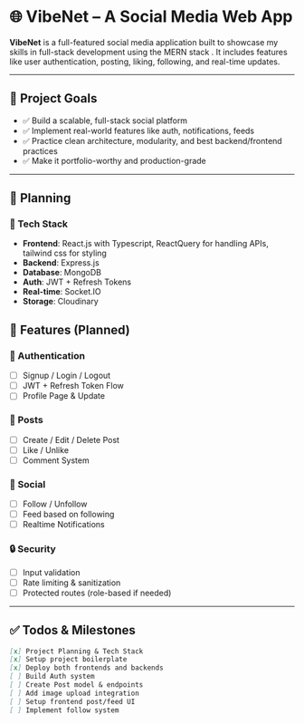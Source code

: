 # 🌐 VibeNet – A Social Media Web App

**VibeNet** is a full-featured social media application built to showcase my skills in full-stack development using the MERN stack . It includes features like user authentication, posting, liking, following, and real-time updates.

---

## 📌 Project Goals

- ✅ Build a scalable, full-stack social platform
- ✅ Implement real-world features like auth, notifications, feeds
- ✅ Practice clean architecture, modularity, and best backend/frontend practices
- ✅ Make it portfolio-worthy and production-grade

---

## 🧠 Planning

### 🔧 Tech Stack

- **Frontend**: React.js with Typescript, ReactQuery for handling APIs, tailwind css for styling
- **Backend**: Express.js
- **Database**: MongoDB
- **Auth**: JWT + Refresh Tokens
- **Real-time**: Socket.IO
- **Storage**: Cloudinary

## 🚀 Features (Planned)

### 👤 Authentication

- [ ] Signup / Login / Logout
- [ ] JWT + Refresh Token Flow
- [ ] Profile Page & Update

### 📝 Posts

- [ ] Create / Edit / Delete Post
- [ ] Like / Unlike
- [ ] Comment System

### 📣 Social

- [ ] Follow / Unfollow
- [ ] Feed based on following
- [ ] Realtime Notifications

### 🔒 Security

- [ ] Input validation
- [ ] Rate limiting & sanitization
- [ ] Protected routes (role-based if needed)

---

## ✅ Todos & Milestones

```markdown
[x] Project Planning & Tech Stack  
[x] Setup project boilerplate  
[x] Deploy both frontends and backends
[ ] Build Auth system  
[ ] Create Post model & endpoints  
[ ] Add image upload integration  
[ ] Setup frontend post/feed UI  
[ ] Implement follow system
```
